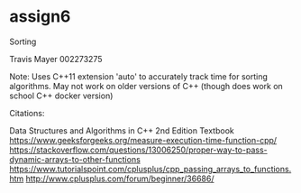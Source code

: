 # assign6
Sorting

Travis Mayer
002273275

Note:
Uses C++11 extension 'auto' to accurately track time for sorting algorithms. May not work on older versions of C++ (though does work on school C++ docker version)

Citations:

Data Structures and Algorithms in C++ 2nd Edition Textbook
https://www.geeksforgeeks.org/measure-execution-time-function-cpp/
https://stackoverflow.com/questions/13006250/proper-way-to-pass-dynamic-arrays-to-other-functions
https://www.tutorialspoint.com/cplusplus/cpp_passing_arrays_to_functions.htm
http://www.cplusplus.com/forum/beginner/36686/
